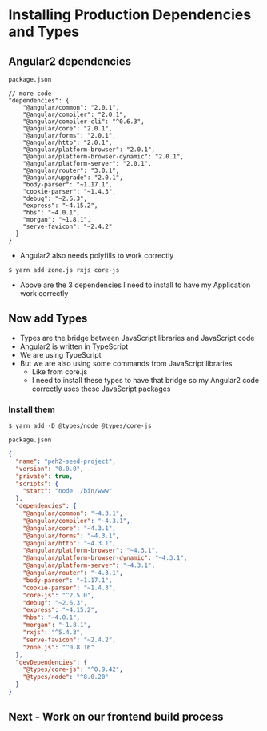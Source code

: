 # Installing Production Dependencies and Types
## Angular2 dependencies
`package.json`

```
// more code
"dependencies": {
    "@angular/common": "2.0.1",
    "@angular/compiler": "2.0.1",
    "@angular/compiler-cli": "^0.6.3",
    "@angular/core": "2.0.1",
    "@angular/forms": "2.0.1",
    "@angular/http": "2.0.1",
    "@angular/platform-browser": "2.0.1",
    "@angular/platform-browser-dynamic": "2.0.1",
    "@angular/platform-server": "2.0.1",
    "@angular/router": "3.0.1",
    "@angular/upgrade": "2.0.1",
    "body-parser": "~1.17.1",
    "cookie-parser": "~1.4.3",
    "debug": "~2.6.3",
    "express": "~4.15.2",
    "hbs": "~4.0.1",
    "morgan": "~1.8.1",
    "serve-favicon": "~2.4.2"
  }
}
```

* Angular2 also needs polyfills to work correctly

`$ yarn add zone.js rxjs core-js`

* Above are the 3 dependencies I need to install to have my Application work correctly

## Now add Types
* Types are the bridge between JavaScript libraries and JavaScript code
* Angular2 is written in TypeScript
* We are using TypeScript
* But we are also using some commands from JavaScript libraries
    - Like from core.js
    - I need to install these types to have that bridge so my Angular2 code correctly uses these JavaScript packages

### Install them
`$ yarn add -D @types/node @types/core-js` 

`package.json`

```json
{
  "name": "peh2-seed-project",
  "version": "0.0.0",
  "private": true,
  "scripts": {
    "start": "node ./bin/www"
  },
  "dependencies": {
    "@angular/common": "~4.3.1",
    "@angular/compiler": "~4.3.1",
    "@angular/core": "~4.3.1",
    "@angular/forms": "~4.3.1",
    "@angular/http": "~4.3.1",
    "@angular/platform-browser": "~4.3.1",
    "@angular/platform-browser-dynamic": "~4.3.1",
    "@angular/platform-server": "~4.3.1",
    "@angular/router": "~4.3.1",
    "body-parser": "~1.17.1",
    "cookie-parser": "~1.4.3",
    "core-js": "^2.5.0",
    "debug": "~2.6.3",
    "express": "~4.15.2",
    "hbs": "~4.0.1",
    "morgan": "~1.8.1",
    "rxjs": "^5.4.3",
    "serve-favicon": "~2.4.2",
    "zone.js": "^0.8.16"
  },
  "devDependencies": {
    "@types/core-js": "^0.9.42",
    "@types/node": "^8.0.20"
  }
}
```

## Next - Work on our frontend build process
